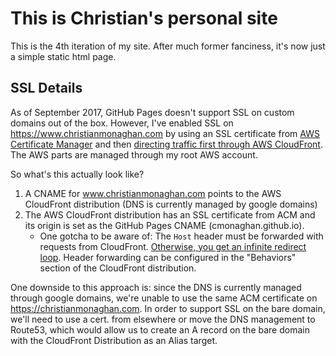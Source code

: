 # This is Christian's personal site

This is the 4th iteration of my site. After much former fanciness, it's now just a simple static html page.


## SSL Details

As of September 2017, GitHub Pages doesn't support SSL on custom domains out of the box. However, I've enabled SSL on https://www.christianmonaghan.com by using an SSL certificate from [AWS Certificate Manager](https://aws.amazon.com/certificate-manager/) and then [directing traffic first through AWS CloudFront](http://strd6.com/2016/02/github-pages-custom-domain-with-ssltls/). The AWS parts are managed through my root AWS account.

So what's this actually look like?

1. A CNAME for www.christianmonaghan.com points to the AWS CloudFront distribution (DNS is currently managed by google domains)
2. The AWS CloudFront distribution has an SSL certificate from ACM and its origin is set as the GitHub Pages CNAME (cmonaghan.github.io).
   - One gotcha to be aware of: The `Host` header must be forwarded with requests from CloudFront. [Otherwise, you get an infinite redirect loop](https://github.com/thenativeweb/forcedomain/issues/19). Header forwarding can be configured in the "Behaviors" section of the CloudFront distribution.

One downside to this approach is: since the DNS is currently managed through google domains, we're unable to use the same ACM certificate on https://christianmonaghan.com. In order to support SSL on the bare domain, we'll need to use a cert. from elsewhere or move the DNS management to Route53, which would allow us to create an A record on the bare domain with the CloudFront Distribution as an Alias target.

